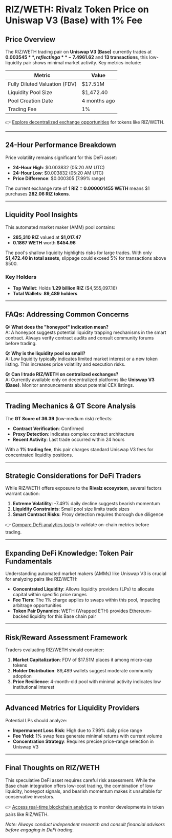# RIZ/WETH: Rivalz Token Price on Uniswap V3 (Base) with 1% Fee

## Price Overview  
The RIZ/WETH trading pair on **Uniswap V3 (Base)** currently trades at **$0.003545**, reflecting a **-7.49% decline** over the past 24 hours. With a 24-hour trading volume of **$61.62** and **13 transactions**, this low-liquidity pair shows minimal market activity. Key metrics include:  

| Metric                | Value                  |  
|-----------------------|------------------------|  
| Fully Diluted Valuation (FDV) | $17.51M                |  
| Liquidity Pool Size   | $1,472.40              |  
| Pool Creation Date    | 4 months ago           |  
| Trading Fee           | 1%                     |  

👉 [Explore decentralized exchange opportunities](https://bit.ly/okx-bonus) for tokens like RIZ/WETH.  

---

## 24-Hour Performance Breakdown  
Price volatility remains significant for this DeFi asset:  
- **24-Hour High**: $0.003832 (05:20 AM UTC)  
- **24-Hour Low**: $0.003832 (05:20 AM UTC)  
- **Price Difference**: $0.000305 (7.99% range)  

The current exchange rate of **1 RIZ = 0.000001455 WETH** means $1 purchases **282.06 RIZ tokens**.  

---

## Liquidity Pool Insights  
This automated market maker (AMM) pool contains:  
- **285,310 RIZ** valued at **$1,017.47**  
- **0.1867 WETH** worth **$454.96**  

The pool's shallow liquidity highlights risks for large trades. With only **$1,472.40 in total assets**, slippage could exceed 5% for transactions above $500.  

### Key Holders  
- **Top Wallet**: Holds **1.29 billion RIZ** ($4,555,097.16)  
- **Total Wallets**: **89,489 holders**  

---

## FAQs: Addressing Common Concerns  

**Q: What does the "honeypot" indication mean?**  
A: A honeypot suggests potential liquidity trapping mechanisms in the smart contract. Always verify contract audits and consult community forums before trading.  

**Q: Why is the liquidity pool so small?**  
A: Low liquidity typically indicates limited market interest or a new token listing. This increases price volatility and execution risks.  

**Q: Can I trade RIZ/WETH on centralized exchanges?**  
A: Currently available only on decentralized platforms like **Uniswap V3 (Base)**. Monitor announcements about potential CEX listings.  

---

## Trading Mechanics & GT Score Analysis  
The **GT Score of 36.39** (low-medium risk) reflects:  
- **Contract Verification**: Confirmed  
- **Proxy Detection**: Indicates complex contract architecture  
- **Recent Activity**: Last trade occurred within 24 hours  

With a **1% trading fee**, this pair charges standard Uniswap V3 fees for concentrated liquidity positions.  

---

## Strategic Considerations for DeFi Traders  
While RIZ/WETH offers exposure to the **Rivalz ecosystem**, several factors warrant caution:  
1. **Extreme Volatility**: -7.49% daily decline suggests bearish momentum  
2. **Liquidity Constraints**: Small pool size limits trade sizes  
3. **Smart Contract Risks**: Proxy detection requires thorough due diligence  

👉 [Compare DeFi analytics tools](https://bit.ly/okx-bonus) to validate on-chain metrics before trading.  

---

## Expanding DeFi Knowledge: Token Pair Fundamentals  
Understanding automated market makers (AMMs) like Uniswap V3 is crucial for analyzing pairs like RIZ/WETH:  
- **Concentrated Liquidity**: Allows liquidity providers (LPs) to allocate capital within specific price ranges  
- **Fee Tiers**: The 1% charge applies to swaps within this pool, impacting arbitrage opportunities  
- **Token Pair Dynamics**: WETH (Wrapped ETH) provides Ethereum-backed liquidity for this Base chain pair  

---

## Risk/Reward Assessment Framework  
Traders evaluating RIZ/WETH should consider:  
1. **Market Capitalization**: FDV of $17.51M places it among micro-cap tokens  
2. **Holder Distribution**: 89,489 wallets suggest moderate community adoption  
3. **Price Resilience**: 4-month-old pool with minimal activity indicates low institutional interest  

---

## Advanced Metrics for Liquidity Providers  
Potential LPs should analyze:  
- **Impermanent Loss Risk**: High due to 7.99% daily price range  
- **Fee Yield**: 1% swap fees generate minimal returns with current volume  
- **Concentration Strategy**: Requires precise price-range selection in Uniswap V3  

---

## Final Thoughts on RIZ/WETH  
This speculative DeFi asset requires careful risk assessment. While the Base chain integration offers low-cost trading, the combination of low liquidity, honeypot signals, and bearish momentum makes it unsuitable for conservative investors.  

👉 [Access real-time blockchain analytics](https://bit.ly/okx-bonus) to monitor developments in token pairs like RIZ/WETH.  

*Note: Always conduct independent research and consult financial advisors before engaging in DeFi trading.*